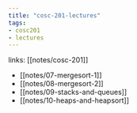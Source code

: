 ```yaml
---
title: "cosc-201-lectures"
tags:
- cosc201
- lectures
---
```

links: [[notes/cosc-201]]

- [[notes/07-mergesort-1]]
- [[notes/08-mergesort-2]]
- [[notes/09-stacks-and-queues]]
- [[notes/10-heaps-and-heapsort]]